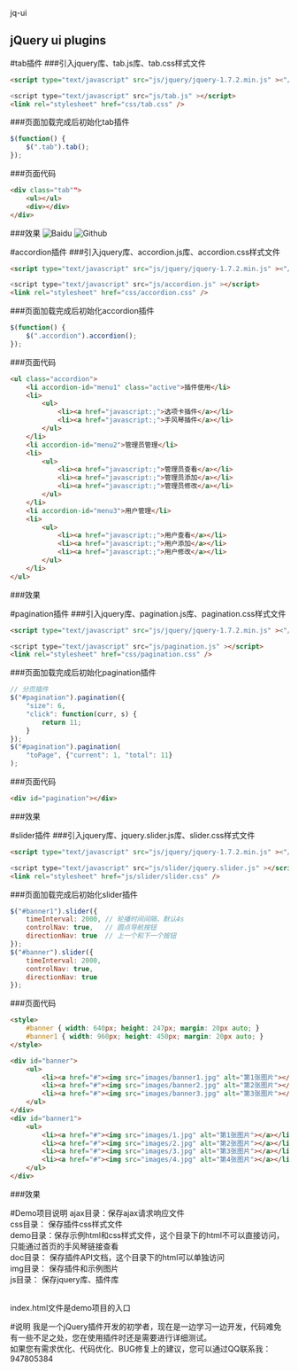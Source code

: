 jq-ui
#####

jQuery ui plugins
-----------------


#tab插件
###引入jquery库、tab.js库、tab.css样式文件
```html
<script type="text/javascript" src="js/jquery/jquery-1.7.2.min.js" ><"/script>

<script type="text/javascript" src="js/tab.js" ></script>
<link rel="stylesheet" href="css/tab.css" />
```

###页面加载完成后初始化tab插件
```javascript
$(function() {
	$(".tab").tab();
});
```

###页面代码
```html
<div class="tab"">
	<ul></ul>
	<div></div>
</div>
```

###效果
![Baidu](http://www.baidu.com/img/logo.gif "百度logo")
![Github](http://github.com/用户名/项目名/raw/分支名/图片文件夹/图片名)



#accordion插件
###引入jquery库、accordion.js库、accordion.css样式文件
```html
<script type="text/javascript" src="js/jquery/jquery-1.7.2.min.js" ><"/script>

<script type="text/javascript" src="js/accordion.js" ></script>
<link rel="stylesheet" href="css/accordion.css" />
```

###页面加载完成后初始化accordion插件
```javascript
$(function() {
	$(".accordion").accordion();
});
```

###页面代码
```html
<ul class="accordion">
	<li accordion-id="menu1" class="active">插件使用</li>
	<li>
		<ul>
			<li><a href="javascript:;">选项卡插件</a></li>
			<li><a href="javascript:;">手风琴插件</a></li>
		</ul>
	</li>
	<li accordion-id="menu2">管理员管理</li>
	<li>
		<ul>
			<li><a href="javascript:;">管理员查看</a></li>
			<li><a href="javascript:;">管理员添加</a></li>
			<li><a href="javascript:;">管理员修改</a></li>
		</ul>
	</li>
	<li accordion-id="menu3">用户管理</li>
	<li>
		<ul>
			<li><a href="javascript:;">用户查看</a></li>
			<li><a href="javascript:;">用户添加</a></li>
			<li><a href="javascript:;">用户修改</a></li>
		</ul>
	</li>
</ul>
```

###效果



#pagination插件
###引入jquery库、pagination.js库、pagination.css样式文件
```html
<script type="text/javascript" src="js/jquery/jquery-1.7.2.min.js" ><"/script>

<script type="text/javascript" src="js/pagination.js" ></script>
<link rel="stylesheet" href="css/pagination.css" />
```

###页面加载完成后初始化pagination插件
```javascript
// 分页插件
$("#pagination").pagination({
	"size": 6,
	"click": function(curr, s) {
		return 11;
	}
});
$("#pagination").pagination(
	"toPage", {"current": 1, "total": 11}
);
```

###页面代码
```html
<div id="pagination"></div>
```

###效果



#slider插件
###引入jquery库、jquery.slider.js库、slider.css样式文件
```html
<script type="text/javascript" src="js/jquery/jquery-1.7.2.min.js" ><"/script>

<script type="text/javascript" src="js/slider/jquery.slider.js" ></script>
<link rel="stylesheet" href="js/slider/slider.css" />
```

###页面加载完成后初始化slider插件
```javascript
$("#banner1").slider({
	timeInterval: 2000, // 轮播时间间隔，默认4s
	controlNav: true,   // 圆点导航按钮
	directionNav: true  // 上一个和下一个按钮
});
$("#banner").slider({
	timeInterval: 2000,
	controlNav: true,
	directionNav: true
});
```

###页面代码
```html
<style>
	#banner { width: 640px; height: 247px; margin: 20px auto; }
	#banner1 { width: 960px; height: 450px; margin: 20px auto; }
</style>

<div id="banner">
	<ul>
		<li><a href="#"><img src="images/banner1.jpg" alt="第1张图片"></a></li>
		<li><a href="#"><img src="images/banner2.jpg" alt="第2张图片"></a></li>
		<li><a href="#"><img src="images/banner3.jpg" alt="第3张图片"></a></li>
	</ul>
</div>
<div id="banner1">
	<ul>
		<li><a href="#"><img src="images/1.jpg" alt="第1张图片"></a></li>
		<li><a href="#"><img src="images/2.jpg" alt="第2张图片"></a></li>
		<li><a href="#"><img src="images/3.jpg" alt="第3张图片"></a></li>
		<li><a href="#"><img src="images/4.jpg" alt="第4张图片"></a></li>
	</ul>
</div>
```

###效果



#Demo项目说明
ajax目录：保存ajax请求响应文件 <br/>
css目录：  保存插件css样式文件 <br/>
demo目录：保存示例html和css样式文件，这个目录下的html不可以直接访问，只能通过首页的手风琴链接查看 <br/>
doc目录：  保存插件API文档，这个目录下的html可以单独访问 <br/>
img目录：  保存插件和示例图片 <br/>
js目录：    保存jquery库、插件库 <br/> <br/>

index.html文件是demo项目的入口 <br/>



#说明
我是一个jQuery插件开发的初学者，现在是一边学习一边开发，代码难免有一些不足之处，您在使用插件时还是需要进行详细测试。 <br/>
如果您有需求优化、代码优化、BUG修复上的建议，您可以通过QQ联系我：947805384  <br/>


